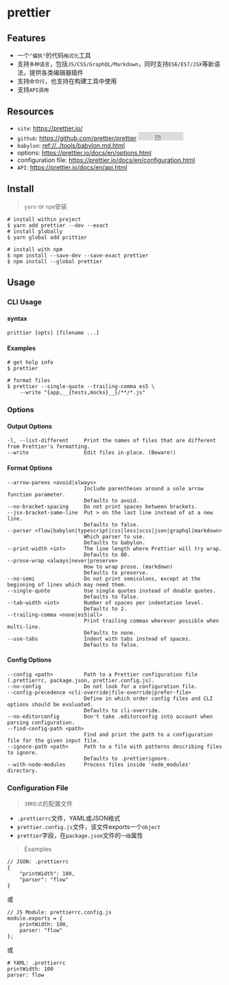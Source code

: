 # prettier

## Features

* 一个`"偏执"`的代码`格式化`工具
* 支持`多种语言`，包括`JS/CSS/GraphQL/Markdown`，同时支持`ES6/ES7/JSX`等新语法，提供各类编辑器插件
* 支持`命令行`，也支持在构建工具中使用
* 支持`API调用`


## Resources

* `site`: <https://prettier.io/>
* `github`: <https://github.com/prettier/prettier> <iframe src="http://258i.com/gbtn.html?user=prettier&repo=prettier&type=star&count=true" frameborder="0" scrolling="0" width="105px" height="20px"></iframe>
* `babylon`: <ref://../tools/babylon.md.html>
* options: <https://prettier.io/docs/en/options.html>
* configuration file: <https://prettier.io/docs/en/configuration.html>
* `API`: <https://prettier.io/docs/en/api.html>


## Install

> `yarn` or `npm`安装

    # install within project
    $ yarn add prettier --dev --exact
    # install globally
    $ yarn global add prittier

    # install with npm
    $ npm install --save-dev --save-exact prettier
    $ npm install --global prettier


## Usage

### CLI Usage

#### syntax

    prittier [opts] [filename ...]
    
#### Examples

    # get help info
    $ prettier

    # format files
    $ prettier --single-quote --trailing-comma es5 \
        --write "{app,__{tests,mocks}__}/**/*.js"



### Options

#### Output Options

    -l, --list-different     Print the names of files that are different from Prettier's formatting.
    --write                  Edit files in-place. (Beware!)

#### Format Options

    --arrow-parens <avoid|always>
                             Include parentheses around a sole arrow function parameter.
                             Defaults to avoid.
    --no-bracket-spacing     Do not print spaces between brackets.
    --jsx-bracket-same-line  Put > on the last line instead of at a new line.
                             Defaults to false.
    --parser <flow|babylon|typescript|css|less|scss|json|graphql|markdown>
                             Which parser to use.
                             Defaults to babylon.
    --print-width <int>      The line length where Prettier will try wrap.
                             Defaults to 80.
    --prose-wrap <always|never|preserve>
                             How to wrap prose. (markdown)
                             Defaults to preserve.
    --no-semi                Do not print semicolons, except at the beginning of lines which may need them.
    --single-quote           Use single quotes instead of double quotes.
                             Defaults to false.
    --tab-width <int>        Number of spaces per indentation level.
                             Defaults to 2.
    --trailing-comma <none|es5|all>
                             Print trailing commas wherever possible when multi-line.
                             Defaults to none.
    --use-tabs               Indent with tabs instead of spaces.
                             Defaults to false.


#### Config Options

    --config <path>          Path to a Prettier configuration file (.prettierrc, package.json, prettier.config.js).
    --no-config              Do not look for a configuration file.
    --config-precedence <cli-override|file-override|prefer-file>
                             Define in which order config files and CLI options should be evaluated.
                             Defaults to cli-override.
    --no-editorconfig        Don't take .editorconfig into account when parsing configuration.
    --find-config-path <path>
                             Find and print the path to a configuration file for the given input file.
    --ignore-path <path>     Path to a file with patterns describing files to ignore.
                             Defaults to .prettierignore.
    --with-node-modules      Process files inside 'node_modules' directory.



### Configuration File

> `3种形式`的配置文件

* `.prettierrc`文件，YAML或JSON格式
* `prettier.config.js`文件，该文件exports一个`object`
* `prettier`字段，在`package.json`文件的`一级`属性

> Examples

    // JSON: .prettierrc
    {
        "printWidth": 100,
        "parser": "flow"
    }

或

    // JS Module: prettierrc.config.js
    module.exports = {
        printWidth: 100,
        parser: "flow"
    };

或

    # YAML: .prettierrc
    printWidth: 100
    parser: flow



